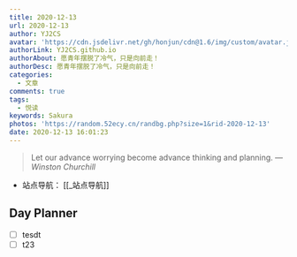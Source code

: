 ```yaml
---
title: 2020-12-13
url: 2020-12-13
author: YJ2CS
avatar: 'https://cdn.jsdelivr.net/gh/honjun/cdn@1.6/img/custom/avatar.jpg'
authorLink: YJ2CS.github.io
authorAbout: 愿青年摆脱了冷气，只是向前走！
authorDesc: 愿青年摆脱了冷气，只是向前走！
categories:
  - 文章
comments: true
tags:
  - 悦读
keywords: Sakura
photos: 'https://random.52ecy.cn/randbg.php?size=1&rid-2020-12-13'
date: 2020-12-13 16:01:23
---
```

> Let our advance worrying become advance thinking and planning.
> &mdash; <cite>Winston Churchill</cite>

- 站点导航： [[_站点导航]]

## Day Planner
- [ ] tesdt
- [ ] t23
